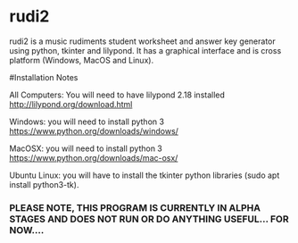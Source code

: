 # rudi2
rudi2 is a music rudiments student worksheet and answer key generator using python, tkinter and lilypond. It has a graphical interface and is cross platform (Windows, MacOS and Linux).

#Installation Notes

All Computers: You will need to have lilypond 2.18 installed
http://lilypond.org/download.html

Windows: you will need to install python 3
https://www.python.org/downloads/windows/

MacOSX: you will need to install python 3
https://www.python.org/downloads/mac-osx/

Ubuntu Linux: you will have to install the tkinter python libraries (sudo apt install python3-tk).

### PLEASE NOTE, THIS PROGRAM IS CURRENTLY IN ALPHA STAGES AND DOES NOT RUN OR DO ANYTHING USEFUL... FOR NOW....
